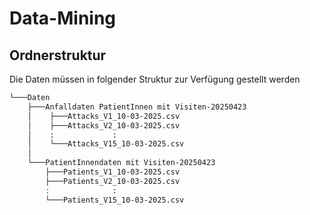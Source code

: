 # Data-Mining

## Ordnerstruktur

Die Daten müssen in folgender Struktur zur Verfügung gestellt werden

```bash
└───Daten
    ├───Anfalldaten PatientInnen mit Visiten-20250423
    │    ├───Attacks_V1_10-03-2025.csv
    │    ├───Attacks_V2_10-03-2025.csv
    │    :             :
    │    └───Attacks_V15_10-03-2025.csv
    │
    └───PatientInnendaten mit Visiten-20250423
        ├───Patients_V1_10-03-2025.csv
        ├───Patients_V2_10-03-2025.csv
        :              :
        └───Patients_V15_10-03-2025.csv
```
